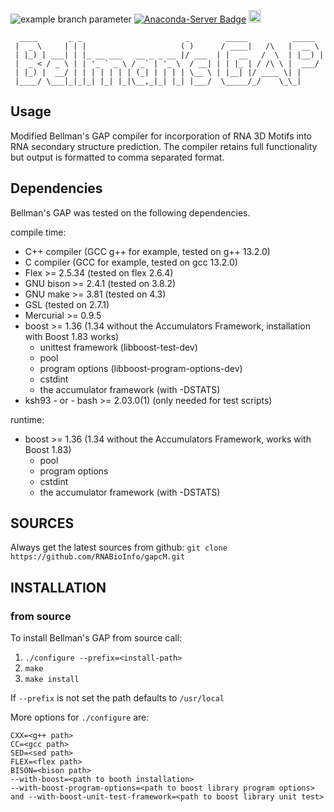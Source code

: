 ![example branch parameter](https://github.com/jlab/gapc/actions/workflows/c-cpp.yml/badge.svg)
[![Anaconda-Server Badge](https://anaconda.org/bioconda/bellmans-gapc/badges/version.svg)](https://anaconda.org/bioconda/bellmans-gapc)
<a href="https://launchpad.net/~janssenlab/+archive/ubuntu/software" style="border: none;"><img src="http://media.launchpad.net/lp-badge-kit/launchpad-badge-w160px.png" alt="Launchpad logo" style="border: none;" height="20px;"/></a>
```
  ____       _ _                       _        _____          _____  
 |  _ \     | | |                     ( )      / ____|   /\   |  __ \ 
 | |_) | ___| | |_ __ ___   __ _ _ __ |/ ___  | |  __   /  \  | |__) |
 |  _ < / _ \ | | '_ ` _ \ / _` | '_ \  / __| | | |_ | / /\ \ |  ___/ 
 | |_) |  __/ | | | | | | | (_| | | | | \__ \ | |__| |/ ____ \| |     
 |____/ \___|_|_|_| |_| |_|\__,_|_| |_| |___/  \_____/_/    \_\_|     
```                                                                      
## Usage

Modified Bellman's GAP compiler for incorporation of RNA 3D Motifs into RNA secondary structure prediction.
The compiler retains full functionality but output is formatted to comma separated format.

## Dependencies

Bellman's GAP was tested on the following dependencies.

compile time:
- C++ compiler (GCC g++ for example, tested on g++ 13.2.0) 
- C compiler (GCC for example, tested on gcc 13.2.0)
- Flex >= 2.5.34 (tested on flex 2.6.4)
- GNU bison >= 2.4.1 (tested on 3.8.2)
- GNU make >= 3.81 (tested on 4.3)
- GSL (tested on 2.7.1)
- Mercurial >= 0.9.5
- boost >=  1.36 (1.34 without the Accumulators Framework, installation with Boost 1.83 works)
  - unittest framework (libboost-test-dev)
  - pool
  - program options (libboost-program-options-dev)
  - cstdint
  - the accumulator framework (with -DSTATS)
- ksh93 - or - bash >= 2.03.0(1) (only needed for test scripts)

runtime:
- boost >=  1.36 (1.34 without the Accumulators Framework, works with Boost 1.83)
  - pool
  - program options
  - cstdint
  - the accumulator framework (with -DSTATS)

## SOURCES

Always get the latest sources from github:
`git clone https://github.com/RNABioInfo/gapcM.git`


## INSTALLATION

### from source

To install Bellman's GAP from source call:

1. `./configure --prefix=<install-path>`
2. `make`
3. `make install`

If `--prefix` is not set the path defaults to `/usr/local`

More options for `./configure` are:
```
CXX=<g++ path>
CC=<gcc path>
SED=<sed path>
FLEX=<flex path>
BISON=<bison path>
--with-boost=<path to booth installation>
--with-boost-program-options=<path to boost library program options> and --with-boost-unit-test-framework=<path to boost library unit test>
```
